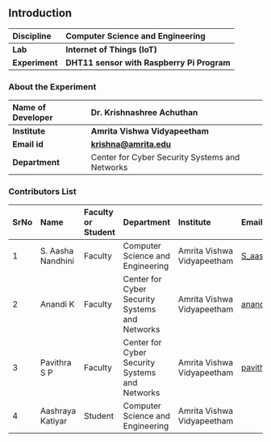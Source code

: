 ## Introduction


<b>Discipline | <b>Computer Science and Engineering
:--|:--|
<b> Lab | <b> Internet of Things (IoT) 
<b> Experiment|     <b> DHT11 sensor with Raspberry Pi Program
### About the Experiment 


<b>Name of Developer | <b> Dr. Krishnashree Achuthan
:--|:--|
<b> Institute | <b>  Amrita Vishwa Vidyapeetham 
<b> Email id|     <b>    krishna@amrita.edu
<b> Department |   Center for Cyber Security Systems and Networks


### Contributors List

SrNo | Name | Faculty or Student | Department| Institute | Email id
:--|:--|:--|:--|:--|:--|
1 | S. Aasha Nandhini| Faculty | Computer Science and Engineering | Amrita Vishwa Vidyapeetham | S_aashanandhini@ch.amrita.edu.in
2 | Anandi K | Faculty | Center for Cyber Security Systems and Networks| Amrita Vishwa Vidyapeetham | anandik@am.amrita.edu
3 | Pavithra S P |Faculty | Center for Cyber Security Systems and Networks |Amrita Vishwa Vidyapeetham | pavithrasp@am.amrita.edu
4| Aashraya Katiyar |Student| Computer Science and Engineering |Amrita Vishwa Vidyapeetham |
